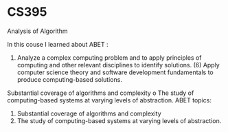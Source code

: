 # CS395
Analysis of Algorithm

In this couse I learned about ABET :
1) Analyze a complex computing problem and to apply principles of computing and other
relevant disciplines to identify solutions.
(6) Apply computer science theory and software development fundamentals to produce
computing-based solutions.

Substantial coverage of algorithms and complexity
o The study of computing-based systems at varying levels of abstraction.
ABET topics:
1. Substantial coverage of algorithms and complexity
2. The study of computing-based systems at varying levels of abstraction.
